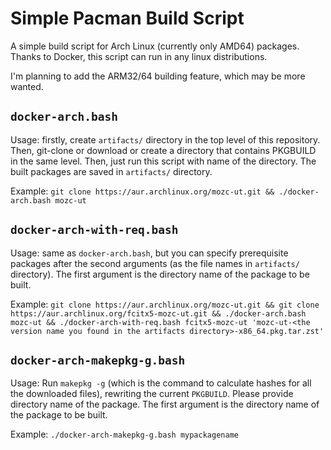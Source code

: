 # Simple Pacman Build Script

A simple build script for Arch Linux (currently only AMD64) packages. Thanks to Docker, this script can run in any linux distributions.

I'm planning to add the ARM32/64 building feature, which may be more wanted.

## `docker-arch.bash`

Usage: firstly, create `artifacts/` directory in the top level of this repository. Then, git-clone or download or create a directory that contains PKGBUILD in the same level. Then, just run this script with name of the directory. The built packages are saved in `artifacts/` directory.

Example: `git clone https://aur.archlinux.org/mozc-ut.git && ./docker-arch.bash mozc-ut`

## `docker-arch-with-req.bash`

Usage: same as `docker-arch.bash`, but you can specify prerequisite packages after the second arguments (as the file names in `artifacts/` directory). The first argument is the directory name of the package to be built.

Example: `git clone https://aur.archlinux.org/mozc-ut.git && git clone https://aur.archlinux.org/fcitx5-mozc-ut.git && ./docker-arch.bash mozc-ut && ./docker-arch-with-req.bash fcitx5-mozc-ut 'mozc-ut-<the version name you found in the artifacts directory>-x86_64.pkg.tar.zst'`

## `docker-arch-makepkg-g.bash`

Usage: Run `makepkg -g` (which is the command to calculate hashes for all the downloaded files), rewriting the current `PKGBUILD`. Please provide directory name of the package. The first argument is the directory name of the package to be built.

Example: `./docker-arch-makepkg-g.bash mypackagename`

